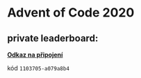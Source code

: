 # Advent of Code 2020
## __private leaderboard__: 
__[Odkaz na připojení](https://adventofcode.com/2020/leaderboard/private)__

kód `1103705-a079a8b4`
